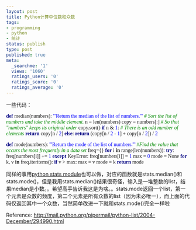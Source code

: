 ```yaml
---
layout: post
title: Python计算中位数和众数
tags:
- programming
- python
- 统计
status: publish
type: post
published: true
meta:
  _searchme: '1'
  views: '1060'
  ratings_users: '0'
  ratings_score: '0'
  ratings_average: '0'
---
```

一些代码：
<div class="source" style="font-family:&quot;"><span style="color:#000080;font-weight:bold;">def</span> median(numbers):
<span style="color:#0000ff;">'''Return the median of the list of numbers.'''</span>
<span style="color:#008800;font-style:italic;"># Sort the list of numbers and take the middle element.</span>
n = len(numbers)
copy = numbers[:] <span style="color:#008800;font-style:italic;"># So that "numbers" keeps its original order</span>
copy.sort()
<span style="color:#000080;font-weight:bold;">if</span> n &amp; <span style="color:#0000ff;">1</span>: <span style="color:#008800;font-style:italic;"># There is an odd number of elements</span>
<span style="color:#000080;font-weight:bold;">return</span> copy[n / <span style="color:#0000ff;">2</span>]
<span style="color:#000080;font-weight:bold;">else</span>:
<span style="color:#000080;font-weight:bold;">return</span> (copy[n / <span style="color:#0000ff;">2</span> - <span style="color:#0000ff;">1</span>] + copy[n / <span style="color:#0000ff;">2</span>]) / <span style="color:#0000ff;">2</span>

<span style="color:#000080;font-weight:bold;">def</span> mode(numbers):
<span style="color:#0000ff;">'''Return the mode of the list of numbers.'''</span>
<span style="color:#008800;font-style:italic;">#Find the value that occurs the most frequently in a data set</span>
freq={}
<span style="color:#000080;font-weight:bold;">for</span> i <span style="font-weight:bold;">in</span> range(len(numbers)):
<span style="color:#000080;font-weight:bold;">try</span>:
freq[numbers[i]] += <span style="color:#0000ff;">1</span>
<span style="color:#000080;font-weight:bold;">except</span> KeyError:
freq[numbers[i]] = <span style="color:#0000ff;">1</span>
max = <span style="color:#0000ff;">0</span>
mode = None
<span style="color:#000080;font-weight:bold;">for</span> k, v <span style="font-weight:bold;">in</span> freq.iteritems():
<span style="color:#000080;font-weight:bold;">if</span> v &gt; max:
max = v
mode = k
<span style="color:#000080;font-weight:bold;">return</span> mode</div>
同样的事用<a href="http://azalea.ztpala.com/2008/02/17/python-statistics-module/">python stats module</a>也可以做，对应的函数就是stats.median()和stats.mode()，但是我用stats.median()结果很奇怪，输入是一堆整数的list，结果median是小数。。希望高手告诉我这是为啥。。stats.mode返回一个list，第一个元素是众数的频度，第二个元素是所有众数的list（因为未必唯一），而上面的代码仅返回其中一个众数，当然简单改进一下就和stats.mode()完全一样啦

Reference:
<a href="http://mail.python.org/pipermail/python-list/2004-December/294990.html">http://mail.python.org/pipermail/python-list/2004-December/294990.html</a>
